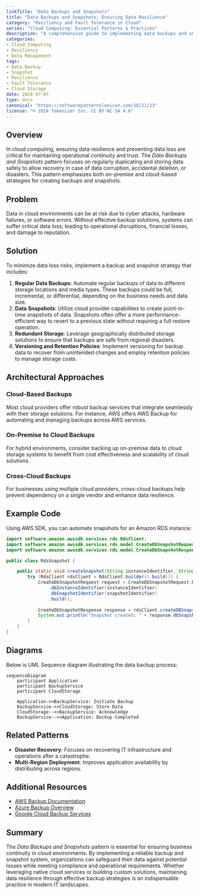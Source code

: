 ```yaml
---
linkTitle: "Data Backups and Snapshots"
title: "Data Backups and Snapshots: Ensuring Data Resilience"
category: "Resiliency and Fault Tolerance in Cloud"
series: "Cloud Computing: Essential Patterns & Practices"
description: "A comprehensive guide to implementing data backups and snapshots to ensure data resilience and prevent data loss in cloud environments."
categories:
- Cloud Computing
- Resiliency
- Data Management
tags:
- Data Backup
- Snapshot
- Resilience
- Fault Tolerance
- Cloud Storage
date: 2024-07-07
type: docs
canonical: "https://softwarepatternslexicon.com/18/21/23"
license: "© 2024 Tokenizer Inc. CC BY-NC-SA 4.0"
---
```


## Overview

In cloud computing, ensuring data resilience and preventing data loss are critical for maintaining operational continuity and trust. The *Data Backups and Snapshots* pattern focuses on regularly duplicating and storing data safely to allow recovery in case of data corruption, accidental deletion, or disasters. This pattern emphasizes both on-premise and cloud-based strategies for creating backups and snapshots.

## Problem

Data in cloud environments can be at risk due to cyber attacks, hardware failures, or software errors. Without effective backup solutions, systems can suffer critical data loss, leading to operational disruptions, financial losses, and damage to reputation.

## Solution

To minimize data loss risks, implement a backup and snapshot strategy that includes:

1. **Regular Data Backups**: Automate regular backups of data to different storage locations and media types. These backups could be full, incremental, or differential, depending on the business needs and data size.
2. **Data Snapshots**: Utilize cloud provider capabilities to create point-in-time snapshots of data. Snapshots often offer a more performance-efficient way to revert to a previous state without requiring a full restore operation.
3. **Redundant Storage**: Leverage geographically distributed storage solutions to ensure that backups are safe from regional disasters.
4. **Versioning and Retention Policies**: Implement versioning for backup data to recover from unintended changes and employ retention policies to manage storage costs.

## Architectural Approaches

### Cloud-Based Backups

Most cloud providers offer robust backup services that integrate seamlessly with their storage solutions. For instance, AWS offers AWS Backup for automating and managing backups across AWS services.

### On-Premise to Cloud Backups

For hybrid environments, consider backing up on-premise data to cloud storage systems to benefit from cost effectiveness and scalability of cloud solutions.

### Cross-Cloud Backups

For businesses using multiple cloud providers, cross-cloud backups help prevent dependency on a single vendor and enhance data resilience.

## Example Code

Using AWS SDK, you can automate snapshots for an Amazon RDS instance:

```java
import software.amazon.awssdk.services.rds.RdsClient;
import software.amazon.awssdk.services.rds.model.CreateDbSnapshotRequest;
import software.amazon.awssdk.services.rds.model.CreateDbSnapshotResponse;

public class RdsSnapshot {

    public static void createSnapshot(String instanceIdentifier, String snapshotIdentifier) {
        try (RdsClient rdsClient = RdsClient.builder().build()) {
            CreateDbSnapshotRequest request = CreateDbSnapshotRequest.builder()
                .dbInstanceIdentifier(instanceIdentifier)
                .dbSnapshotIdentifier(snapshotIdentifier)
                .build();
            
            CreateDbSnapshotResponse response = rdsClient.createDBSnapshot(request);
            System.out.println("Snapshot created: " + response.dbSnapshot().dbSnapshotIdentifier());
        }
    }
}
```

## Diagrams

Below is UML Sequence diagram illustrating the data backup process:

```mermaid
sequenceDiagram
    participant Application
    participant BackupService
    participant CloudStorage

    Application->>BackupService: Initiate Backup
    BackupService->>CloudStorage: Store Data
    CloudStorage-->>BackupService: Acknowledge
    BackupService-->>Application: Backup Completed
```

## Related Patterns

- **Disaster Recovery**: Focuses on recovering IT infrastructure and operations after a catastrophe.
- **Multi-Region Deployment**: Improves application availability by distributing across regions.

## Additional Resources

- [AWS Backup Documentation](https://aws.amazon.com/documentation/aws-backup/)
- [Azure Backup Overview](https://learn.microsoft.com/en-us/azure/backup/backup-overview)
- [Google Cloud Backup Services](https://cloud.google.com/backup-restore)

## Summary

The *Data Backups and Snapshots* pattern is essential for ensuring business continuity in cloud environments. By implementing a reliable backup and snapshot system, organizations can safeguard their data against potential losses while meeting compliance and operational requirements. Whether leveraging native cloud services or building custom solutions, maintaining data resilience through effective backup strategies is an indispensable practice in modern IT landscapes.
